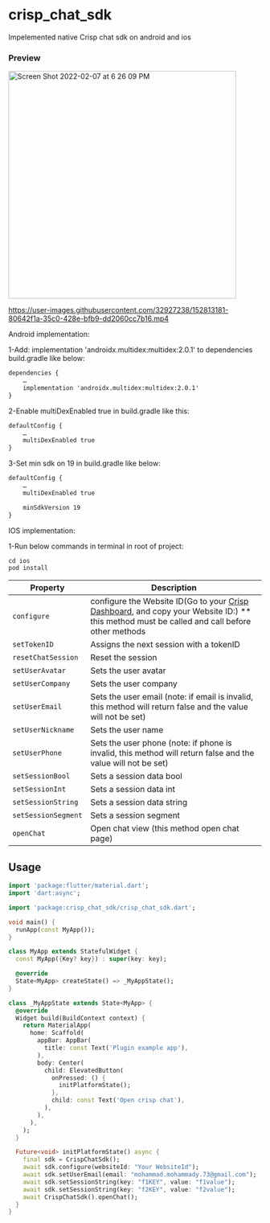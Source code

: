 # crisp_chat_sdk

Impelemented native Crisp chat sdk on android and ios

### Preview
<img width="453" alt="Screen Shot 2022-02-07 at 6 26 09 PM" src="https://user-images.githubusercontent.com/32927238/152813141-1443d234-d1bd-4aeb-b275-b3b653aa47d2.png">

https://user-images.githubusercontent.com/32927238/152813181-80642f1a-35c0-428e-bfb9-dd2060cc7b16.mp4


Android implementation:

1-Add: implementation 'androidx.multidex:multidex:2.0.1' to dependencies build.gradle like below:

```html
dependencies {
    …
    implementation 'androidx.multidex:multidex:2.0.1'
}
```


2-Enable multiDexEnabled true  in build.gradle like this:

```html
defaultConfig {
    …
    multiDexEnabled true
}
```



3-Set min sdk on 19 in build.gradle like below:

```html
defaultConfig {
    …
    multiDexEnabled true

	minSdkVersion 19
}
```

IOS implementation:

1-Run below commands in terminal in root of project:

```html
cd ios
pod install
```

| Property | Description |
| --- | --- |
| `configure` | configure the Website ID(Go to your <a href="https://app.crisp.chat/">Crisp Dashboard</a>, and copy your Website ID:) ** this method must be called and call before other methods |
| `setTokenID` | Assigns the next session with a tokenID |
| `resetChatSession` | Reset the session |
| `setUserAvatar` | Sets the user avatar |
| `setUserCompany` | Sets the user company  |
| `setUserEmail` | Sets the user email (note: if email is invalid, this method will return false and the value will not be set)  |
| `setUserNickname` | Sets the user name  |
| `setUserPhone` | Sets the user phone (note: if phone is invalid, this method will return false and the value will not be set)  |
| `setSessionBool` | Sets a session data bool  |
| `setSessionInt` | Sets a session data int  |
| `setSessionString` | Sets a session data string  |
| `setSessionSegment` | Sets a session segment  |
| `openChat` | Open chat view (this method open chat page)  |



Usage
-----

```dart
import 'package:flutter/material.dart';
import 'dart:async';

import 'package:crisp_chat_sdk/crisp_chat_sdk.dart';

void main() {
  runApp(const MyApp());
}

class MyApp extends StatefulWidget {
  const MyApp({Key? key}) : super(key: key);

  @override
  State<MyApp> createState() => _MyAppState();
}

class _MyAppState extends State<MyApp> {
  @override
  Widget build(BuildContext context) {
    return MaterialApp(
      home: Scaffold(
        appBar: AppBar(
          title: const Text('Plugin example app'),
        ),
        body: Center(
          child: ElevatedButton(
            onPressed: () {
              initPlatformState();
            },
            child: const Text('Open crisp chat'),
          ),
        ),
      ),
    );
  }

  Future<void> initPlatformState() async {
    final sdk = CrispChatSdk();
    await sdk.configure(websiteId: "Your WebsiteId");
    await sdk.setUserEmail(email: "mohammad.mohammady.73@gmail.com");
    await sdk.setSessionString(key: "f1KEY", value: "f1value");
    await sdk.setSessionString(key: "f2KEY", value: "f2value");
    await CrispChatSdk().openChat();
  }
}

```
